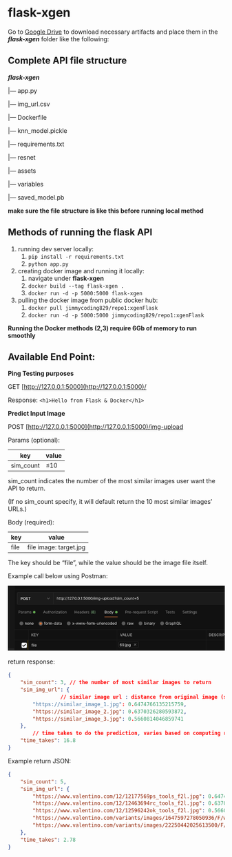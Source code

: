 # flask-xgen

Go to [Google Drive](https://drive.google.com/drive/folders/1vc3ubtrhpsiRYRxEeRhr7BzEwUcXq1XI?usp=sharing) to download necessary artifacts and place them in the ***flask-xgen*** folder like the following:

## Complete API file structure

***flask-xgen***

|— app.py

|— img_url.csv

|— Dockerfile

|— knn_model.pickle

|— requirements.txt

|— resnet

|— assets

|— variables

|— saved_model.pb

**make sure the file structure is like this before running local method**

## Methods of running the flask API

1. running dev server locally:
    1. `pip install -r requirements.txt` 
    2. `python app.py`
2. creating docker image and running it locally:
    1. navigate under **********flask-xgen**********
    2. `docker build --tag flask-xgen .` 
    3. `docker run -d -p 5000:5000 flask-xgen` 
3. pulling the docker image from public docker hub:
    1.  `docker pull jimmycoding829/repo1:xgenFlask` 
    2. `docker run -d -p 5000:5000 jimmycoding829/repo1:xgenFlask`

**Running the Docker methods (2,3) require 6Gb of memory to run smoothly**

## Available End Point:

**Ping Testing purposes**

GET  [http://127.0.0.1:5000](http://127.0.0.1:5000)/

Response: `<h1>Hello from Flask & Docker</h1>`

************************************Predict Input Image************************************

POST [http://127.0.0.1:5000](http://127.0.0.1:5000)/img-upload

Params (optional):

| key | value |
| --- | --- |
| sim_count | ≤10 |

sim_count indicates the number of the most similar images user want the API to return.

(If no sim_count specify, it will default return the 10 most similar images’ URLs.)

Body (required):

| key | value |
| --- | --- |
| file | file image: target.jpg |

The key should be “file”, while the value should be the image file itself.

Example call below using Postman:

![Untitled](flask-xgen%20d7f2a330dd0b44e7846607ef1c8cdaa1/Untitled.png)

return response:

```json
{   
    "sim_count": 3, // the number of most similar images to return
    "sim_img_url": {
				 // similar image url : distance from original image (smaller the more similar)
        "https://similar_image_1.jpg": 0.6474766135215759,
        "https://similar_image_2.jpg": 0.6370326280593872,
        "https://similar_image_3.jpg": 0.5660814046859741
    },
		// time takes to do the prediction, varies based on computing resources
    "time_takes": 16.8
}
```

Example return JSON:

```json
{
    "sim_count": 5,
    "sim_img_url": {
        "https://www.valentino.com/12/12177569ps_tools_f2l.jpg": 0.6474766135215759,
        "https://www.valentino.com/12/12463694rc_tools_f2l.jpg": 0.6370326280593872,
        "https://www.valentino.com/12/12596242ok_tools_f2l.jpg": 0.5660814046859741,
        "https://www.valentino.com/variants/images/1647597278050936/F/w400.jpg": 0.6699393391609192,
        "https://www.valentino.com/variants/images/22250442025613500/F/w400.jpg": 0.6452754735946655
    },
    "time_takes": 2.78
}
```
